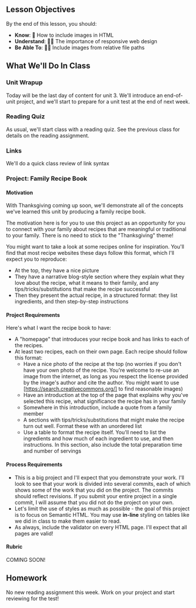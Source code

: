 ## Lesson Objectives
By the end of this lesson, you should:

- **Know**: 🍱 How to include images in HTML
- **Understand**: 🚣‍♀️ The importance of responsive web design
- **Be Able To**: 🧑‍💻 Include images from relative file paths

## What We'll Do In Class

### Unit Wrapup
Today will be the last day of content for unit 3. We'll introduce an end-of-unit project, and we'll start to prepare for a unit test at the end of next week.

### Reading Quiz
As usual, we'll start class with a reading quiz. See the previous class for details on the reading assignment.

### Links
We'll do a quick class review of link syntax


### Project: Family Recipe Book

#### Motivation
With Thanksgiving coming up soon, we'll demonstrate all of the concepts we've learned this unit by producing a family recipe book. 

The motivation here is for you to use this project as an opportunity for you to connect with your family about recipes that are meaningful or traditional to your family. There is no need to stick to the "Thanksgiving" theme!

You might want to take a look at some recipes online for inspiration. You'll find that most recipe websites these days follow this format, which I'll expect you to reproduce:
- At the top, they have a nice picture
- They have a narrative blog-style section where they explain what they love about the recipe, what it means to their family, and any tips/tricks/substitutions that make the recipe successful
- Then they present the actual recipe, in a structured format: they list ingredients, and then step-by-step instructions

#### Project Requirements
Here's what I want the recipe book to have:

- A "homepage" that introduces your recipe book and has links to each of the recipes.
- At least two recipes, each on their own page. Each recipe should follow this format:
    - Have a nice photo of the recipe at the top (no worries if you don't have your own photo of the recipe. You're welcome to re-use an image from the internet, as long as you respect the license provided by the image's author and cite the author. You might want to use [https://search.creativecommons.org/] to find reasonable images)
    - Have an introduction at the top of the page that explains why you've selected this recipe, what significance the recipe has in your family
    - Somewhere in this introduction, include a quote from a family member
    - A sections with tips/tricks/substitutions that might make the recipe turn out well. Format these with an unordered list
    - Use a table to format the recipe itself. You'll need to list the ingredients and how much of each ingredient to use, and then instructions. In this section, also include the total preparation time and number of servings

#### Process Requirements
* This is a big project and I'll expect that you demonstrate your work. I'll look to see that your work is divided into several commits, each of which shows some of the work that you did on the project. The commits should reflect revisions. If you submit your entire project in a single commit, I will assume that you did not do the project on your own.
* Let's limit the use of styles as much as possible - the goal of this project is to focus on Semantic HTML. You may use **in-line** styling on tables like we did in class to make them easier to read.
* As always, include the validator on every HTML page. I'll expect that all pages are valid!

#### Rubric

COMING SOON!

## Homework

No new reading assignment this week. Work on your project and start reviewing for the test!